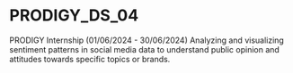 # PRODIGY_DS_04
PRODIGY Internship (01/06/2024 - 30/06/2024) Analyzing and visualizing sentiment patterns in social media data to understand public opinion and attitudes towards specific topics or brands.
